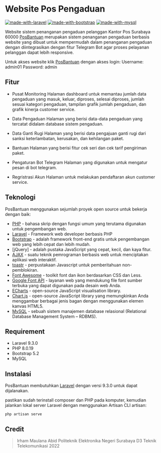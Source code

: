 # Website Pos Pengaduan

[![made-with-laravel](https://img.shields.io/badge/Laravel-FF2D20?style=for-the-badge&logo=laravel&logoColor=white)](https://laravel.com/) [![made-with-bootstrap](https://img.shields.io/badge/Bootstrap-563D7C?style=for-the-badge&logo=bootstrap&logoColor=white)](https://getbootstrap.com/) [![made-with-mysql](https://img.shields.io/badge/MySQL-00000F?style=for-the-badge&logo=mysql&logoColor=white)](https://www.mysql.com/)

Website sistem penanganan pengaduan pelanggan Kantor Pos Surabaya 60000 [PosBantuan](https://posbantuan.rgtasty.com/) merupakan sistem penanganan pengaduan berbasis website yang dibuat untuk mempermudah dalam penanganan pengaduan dengan diintegrasikan dengan fitur Telegram Bot agar proses pelayanan pelanggan dapat lebih responsive.

Untuk akses website klik [PosBantuan](https://posbantuan.rgtasty.com/) dengan akses login:
Username: admin01
Password: admin

## Fitur

- Pusat Monitoring
Halaman dashboard untuk memantau jumlah data pengaduan yang masuk, keluar, diproses, selesai diproses, jumlah sesuai kategori pengaduan, tampilan grafik jumlah pengaduan, dan grafik kinerja customer service.

- Data Pengaduan
Halaman yang berisi data-data pengaduan yang tercatat didalam database sistem pengaduan.

- Data Ganti Rugi
Halaman yang berisi data pengajuan ganti rugi dari sanksi keterlambatan, kerusakan, dan kehilangan paket.

- Bantuan
Halaman yang berisi fitur cek seri dan cek tarif pengiriman paket.

- Pengaturan Bot Telegram
Halaman yang digunakan untuk mengatur pesan di bot telegram.

- Regristrasi Akun
Halaman untuk melakukan pendaftaran akun customer service.



## Teknologi

PosBantuan menggunakan sejumlah proyek open source untuk bekerja dengan baik:
- [PHP](https://www.php.net/) - bahasa skrip dengan fungsi umum yang terutama digunakan untuk pengembangan web.
- [Laravel](https://laravel.com/) - Framework web developer berbasis PHP
- [Bootstrap](https://getbootstrap.com/) - adalah framework front-end gratis untuk pengembangan web yang lebih cepat dan lebih mudah.
- [jQuery] - adalah pustaka JavaScript yang cepat, kecil, dan kaya fitur.
- [AJAX](https://api.jquery.com/category/ajax/) - suatu teknik pemrograman berbasis web untuk menciptakan aplikasi web interaktif.
- [toastr](https://codeseven.github.io/toastr/) -  perpustakaan Javascript untuk pemberitahuan non-pemblokiran.
- [Font Awesome](https://fontawesome.com/) - toolkit font dan ikon berdasarkan CSS dan Less.
- [Google Font API](https://developers.google.com/fonts) - layanan web yang mendukung file font sumber terbuka yang dapat digunakan pada desain web Anda.
- [ECharts](https://echarts.apache.org/) - open-source JavaScript visualisation library.
- [Chart.js](https://www.chartjs.org/) - open-source JavaScript library yang memungkinkan Anda menggambar berbagai jenis bagan dengan menggunakan elemen kanvas HTML5.
- [MySQL](https://www.mysql.com/) -  sebuah sistem manajemen database relasional (Relational Database Management System – RDBMS).

## Requirement
- Laravel 9.3.0
- PHP 8.0.19
- Bootstrap 5.2
- MySQL

## Instalasi

PosBantuan membutuhkan [Laravel](https://laravel.com/) dengan versi 9.3.0 untuk dapat dijalanakan.

pastikan sudah terinstall composer dan PHP pada komputer, kemudian jalankan lokal server Laravel dengan menggunakan  Artisan CLI artisan:

```php artisan serve```



## Credit
> Irham Maulana Abid
Politeknik Elektronika Negeri Surabaya
D3 Teknik Telekomunikasi
2022